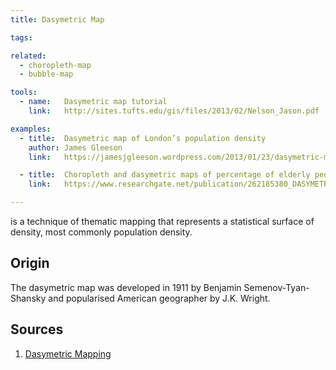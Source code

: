 ```yaml
---
title: Dasymetric Map

tags:

related:
  - choropleth-map
  - bubble-map

tools:
  - name:   Dasymetric map tutorial
    link:   http://sites.tufts.edu/gis/files/2013/02/Nelson_Jason.pdf

examples:
  - title:  Dasymetric map of London’s population density
    author: James Gleeson
    link:   https://jamesjgleeson.wordpress.com/2013/01/23/dasymetric-map-of-londons-population-density-2011/

  - title:  Choropleth and dasymetric maps of percentage of elderly people in the District of Jardim Sao Luis
    link:   https://www.researchgate.net/publication/262185380_DASYMETRIC_MAPPING_OF_SOCIOECONOMIC_DATA_OF_THE_CITY_OF_SAO_PAULO_FIRST_APPROACH/figures?lo=1

---
```


is a technique of thematic mapping that represents a statistical surface of density, most commonly population density.

<!--more-->

## Origin
The dasymetric map was developed in 1911 by Benjamin Semenov-Tyan-Shansky and popularised American geographer by J.K. Wright.

## Sources
1. [Dasymetric Mapping](https://www.researchgate.net/publication/315477471_Dasymetric_Mapping)
